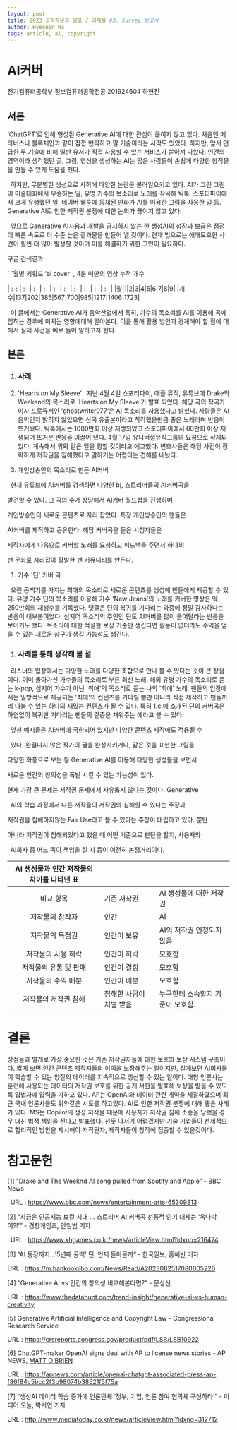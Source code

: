 ```yaml
---
layout: post
title: 2023 공학작문과 발표 / 과제물 #3. Survey 보고서 
author: Hyeonin Ha
tags: article, ai, copyright
---
```


# <a name="_h1iacl75ms3q"></a>AI커버
전기컴퓨터공학부 정보컴퓨터공학전공 201924604 하현진
## <a name="_9dcxec1hr1jv"></a>서론
‘ChatGPT’로 인해 형성된 Generative AI에 대한 관심이 끊이지 않고 있다. 처음엔 메타버스나 블록체인과 같이 잠깐 반짝하고 말 기술이라는 시각도 있었다. 하지만, 앞서 언급한 두 기술에 비해 일반 유저가 직접 사용할 수 있는 서비스가 쏟아져 나왔다. 인간의 영역이라 생각했던 글, 그림, 영상을 생성하는 AI는 많은 사람들이 손쉽게 다양한 창작물을 만들 수 있게 도움을 줬다.

` `하지만, 무분별한 생성으로 사회에 다양한 논란을 불러일으키고 있다. AI가 그린 그림이 미술대회에서 우승하는 일, 유명 가수의 목소리로 노래를 작곡해 틱톡, 스포티파이에서 크게 유행했던 일, 네이버 웹툰에 등재된 만화가 AI를 이용한 그림을 사용한 일 등. Generative AI로 인한 저작권 분쟁에 대한 논의가 끊이지 않고 있다. 

` `앞으로 Generative AI사용과 개발을 금지하지 않는 한 생성AI의 성장과 보급은 점점 더 빠른 속도로 더 수준 높은 결과물을 만들어 낼 것이다. 현재 법으로는 애매모호한 사건이 훨씬 더 많이 발생할 것이며 이를 해결하기 위한 고민이 필요하다. 


<p>구글 검색결과</p><p>` `월별 키워드 ‘ai cover’ , 4분 미만의 영상 누적 개수</p>
| :-: | :- | :- | :- | :- | :- | :- | :- | :- | :- |
|월|1|2|3|4|5|6|7|8|9|
|개수|137|202|385|567|700|985|1217|1406|1723|


` `이 글에서는 Generative AI가 음악산업에서 특히, 가수의 목소리를 AI를 이용해 곡에 입히는 경우에 미치는 영향에대해 알아본다. 이를 통해 활용 방안과 경계해야 할 점에 대해서 실제 사건을 예로 들어 말하고자 한다.

## <a name="_71oqp14yc6u2"></a>본론
1. ### <a name="_y6isw18d6x8q"></a>사례
1. 'Hearts on My Sleeve’
   ` `지난 4월 4일 스포티파이, 애플 뮤직, 유튜브에 Drake와 Weekend의 목소리로 'Hearts on My Sleeve’가 발표 되었다. 해당 곡의 작곡가이자 프로듀서인 'ghostwriter977’은 AI 목소리를 사용했다고 밝혔다. 사람들은  AI음악인지 밝히지 않았으면 신곡 유출본이라고 착각했을만큼 좋은 노래라며 반응이 뜨거웠다. 틱톡에서는 1000만회 이상 재생되었고 스포티파이에서 60만회 이상 재생되며 뜨거운 반응을 이끌어 냈다.  4월 17일 유니버셜뮤직그룹의 요청으로 삭제되었다. 계속해서 위와 같은 일을 행할 것이라고 예고했다. 변호사들은 해당 사건이 정확하게 저작권을 침해했다고 말하기는 어렵다는 견해를 내놨다.

1. 개인방송인의 목소리로 만든 AI커버

` `현재 유튜브에 AI커버를 검색하면 다양한 bj, 스트리머들의 AI커버곡을

발견할 수 있다. 그 곡의 수가 상당해서 AI커버 월드컵을 진행하며 

개인방송인의 새로운 콘텐츠로 자리 잡았다. 특정 개인방송인의 팬들은 

AI커버를 제작하고 공유한다. 해당 커버곡을 들은 시청자들은 

제작자에게 다음으로 커버할 노래를 요청하고 피드백을 주면서 하나의 

팬 문화로 자리잡아 활발한 팬 커뮤니티를 만든다.

1. 가수 '딘' 커버 곡

` `오랜 공백기를 가지는 최애의 목소리로 새로운 콘텐츠를 생성해 팬들에게 제공할 수 있다. 유명 가수 딘의 목소리를 이용해 가수 'New Jeans'의 노래를 커버한 영상은 약 250만회의 재생수를 기록했다. 댓글은 딘의 복귀를 기다리는 와중에 정말 감사하다는 반응이 대부분이었다. 심지어 목소리의 주인인 딘도 AI커버를 많이 들어달라는 반응을 보이기도 했다. 목소리에 대한 적절한 보상 기준만 생긴다면 활동이 없더라도 수익을 얻을 수 있는 새로운 창구가 생길 가능성도 생긴다.
1. ### <a name="_mi8g2ys0h742"></a>사례를 통해 생각해 볼 점
` `리스너의 입장에서는 다양한 노래를 다양한 조합으로 만나 볼 수 있다는 것이 큰 장점이다. 이미 돌아가신 가수들의 목소리로 부른 최신 노래, 해외 유명 가수의 목소리로 듣는 k-pop, 심지어 가수가 아닌 '최애'의 목소리로 듣는 나의 '최애' 노래. 팬들의 입장에서는 일방적으로 제공되는 '최애'의 컨텐츠를 기다릴 뿐만 아니라 직접 제작하고 팬들끼리 나눌 수 있는 하나의 재밌는 컨텐츠가 될 수 있다. 특히 1.c.에 소개된 딘의 커버곡은 하염없이 복귀만 기다리는 팬들의 갈증을 채워주는 예라고 볼 수 있다.

` `앞선 예시들은 AI커버에 국한되어 있지만 다양한 콘텐츠 제작에도 적용될 수 

` `있다. 	완결나지 않은 작가의 글을 완성시키거나, 같은 것을 표현한 그림을 

다양한 화풍으로 보는 등 Generative AI를 이용해 다양한 생성물을 보면서

새로운 인간의 창의성을 폭발 시킬 수 있는 가능성이 있다.



현재 가장 큰 문제는 저작권 문제에서 자유롭지 않다는 것이다. Generative

` `AI의 학습 과정에서 다른 저작물의 저작권의 침해할 수 있다는 주장과 

저작권을 침해하지않는 Fair Use라고 볼 수 있다는 주장이 대립하고 있다. 뿐만 

아니라 저작권이 침해되었다고 했을 때 어떤 기준으로 판단을 할지, 사용자와 

` `AI회사 중 어느 쪽이 책임을 질 지 등이 여전히 논쟁거리이다.

|AI 생성물과 인간 저작물의 차이를 나타낸 표|||
| :-: | :- | :- |
|비교 항목|기존 저작권|AI 생성물에 대한 저작권|
|저작물의 창작자|인간|AI|
|저작물의 독점권|인간이 보유|AI의 저작권 인정되지 않음|
|저작물의 사용 허락|인간이 허락|모호함|
|저작물의 유통 및 판매|인간이 결정|모호함|
|저작물의 수익 배분|인간이 배분|모호함|
|저작물의 저작권 침해|침해한 사람이 처벌 받음|누구한테 소송할지 기준이 모호함.|
# <a name="_8fi9tt8yuy1x"></a>결론
장점들과 별개로 가장 중요한 것은 기존 저작권자들에 대한 보호와 보상 시스템 구축이다. 짧게 보면 인간 콘텐츠 제작자들의 이익을 보장해주는 일이지만, 길게보면 AI회사들이 학습할 수 있는 양질의 데이터를 지속적으로 생산할 수 있는 일이다. 대형 언론사는 훈련에 사용되는 데이터의 저작권 보호를 위한 공개 서한을 발표해 보상을 받을 수 있도록 입법자에 압력을 가하고 있다. AP는 OpenAI와 데이터 관련 계약을 체결하였으며 최근 국내 언론사들도 위와같은 시도를 하고있다. AI로 인한 저작권 분쟁에 대해 좋은 사례가 있다. MS는 Copilot의 생성 저작물 때문에 사용자가 저작권 침해 소송을 당했을 경우 대신 법적 책임을 진다고 발표했다. 선뜻 나서기 어렵겠지만 기술 기업들이 선제적으로 합리적인 방안을 제시해야 저작권자, 제작자들이 창작에 집중할 수 있을것이다.

#
# <a name="_wb3q3h2wgx6c"></a><a name="_962fgvtqp9ty"></a>참고문헌
[1] ”Drake and The Weeknd AI song pulled from Spotify and Apple” - BBC News

` `URL :  <https://www.bbc.com/news/entertainment-arts-65309313>

[2] “지금은 인공지능 보컬 시대 … 스트리머 AI 커버곡 선풍적 인기 대세는 ‘옥나박이?!’” - 경향게임즈, 안일범 기자

` `URL :  <https://www.khgames.co.kr/news/articleView.html?idxno=216474>

[3] “AI 등장까지...'5년째 공백' 딘, 언제 돌아올까“ - 한국일보, 홍혜빈 기자 

URL : <https://m.hankookilbo.com/News/Read/A2023082517080005226>

[4] “Generative AI vs 인간의 창의성 비교해본다면?” - 문상선

URL : <https://www.thedatahunt.com/trend-insight/generative-ai-vs-human-creativity>

[5] Generative Artificial Intelligence and Copyright Law - Congressional Research Service

URL : <https://crsreports.congress.gov/product/pdf/LSB/LSB10922>

[6]  ChatGPT-maker OpenAI signs deal with AP to license news stories - AP NEWS, [MATT O’BRIEN](https://apnews.com/author/matt-obrien)

URL : <https://apnews.com/article/openai-chatgpt-associated-press-ap-f86f84c5bcc2f3b98074b38521f5f75a>

[7] “생성AI 데이터 학습 증가에 언론단체 ‘정부, 기업, 언론 참여 협의체 구성하라’” - 미디어 오늘, 박서연 기자

URL : <http://www.mediatoday.co.kr/news/articleView.html?idxno=312712>






